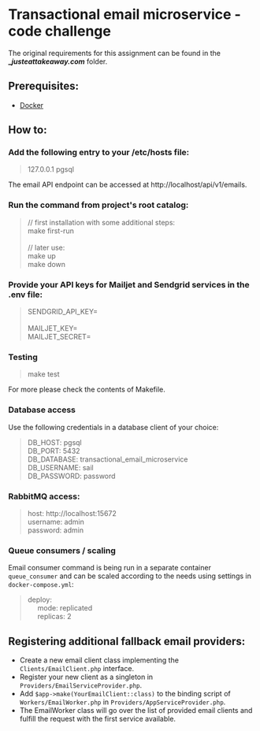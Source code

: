 # Transactional email microservice - code challenge

The original requirements for this assignment can be found in the **__justeattakeaway.com_** folder.

## Prerequisites:
* [Docker](https://docs.docker.com/get-docker/)

## How to:

### Add the following entry to your /etc/hosts file:

> 127.0.0.1 pgsql

The email API endpoint can be accessed at http://localhost/api/v1/emails.

### Run the command from project's root catalog:

> // first installation with some additional steps: \
> make first-run \
> \
> // later use: \
> make up \
> make down

### Provide your API keys for Mailjet and Sendgrid services in the .env file:
> SENDGRID_API_KEY= \
> \
> MAILJET_KEY= \
> MAILJET_SECRET=

### Testing

> make test

For more please check the contents of Makefile.

### Database access

Use the following credentials in a database client of your choice:

> DB_HOST: pgsql \
> DB_PORT: 5432 \
> DB_DATABASE: transactional_email_microservice \
> DB_USERNAME: sail \
> DB_PASSWORD: password

### RabbitMQ access:

> host: http://localhost:15672 \
> username: admin \
> password: admin

### Queue consumers / scaling

Email consumer command is being run in a separate container `queue_consumer` and can be scaled according to the needs using settings in `docker-compose.yml`:

> deploy: \
> &nbsp;&nbsp;&nbsp;&nbsp; mode: replicated \
> &nbsp;&nbsp;&nbsp;&nbsp; replicas: 2 

## Registering additional fallback email providers:

- Create a new email client class implementing the `Clients/EmailClient.php` interface.
- Register your new client as a singleton in `Providers/EmailServiceProvider.php`.
- Add `$app->make(YourEmailClient::class)` to the binding script of `Workers/EmailWorker.php` in `Providers/AppServiceProvider.php`.
- The EmailWorker class will go over the list of provided email clients and fulfill the request with the first service available.
